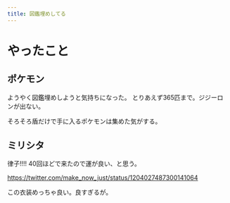 ```yaml
---
title: 図鑑埋めしてる
---
```


# やったこと

## ポケモン

ようやく図鑑埋めしようと気持ちになった。
とりあえず365匹まで。ジジーロンが出ない。

そろそろ盾だけで手に入るポケモンは集めた気がする。

## ミリシタ

律子!!!!
40回ほどで来たので運が良い、と思う。

<https://twitter.com/make_now_just/status/1204027487300141064>

この衣装めっちゃ良い。良すぎるが。
